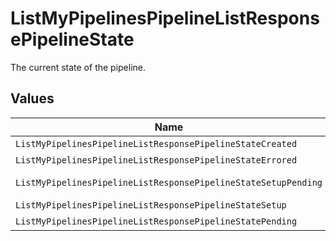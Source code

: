 # ListMyPipelinesPipelineListResponsePipelineState

The current state of the pipeline.


## Values

| Name                                                           | Value                                                          |
| -------------------------------------------------------------- | -------------------------------------------------------------- |
| `ListMyPipelinesPipelineListResponsePipelineStateCreated`      | created                                                        |
| `ListMyPipelinesPipelineListResponsePipelineStateErrored`      | errored                                                        |
| `ListMyPipelinesPipelineListResponsePipelineStateSetupPending` | setup-pending                                                  |
| `ListMyPipelinesPipelineListResponsePipelineStateSetup`        | setup                                                          |
| `ListMyPipelinesPipelineListResponsePipelineStatePending`      | pending                                                        |